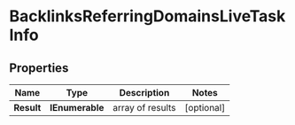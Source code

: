 # BacklinksReferringDomainsLiveTaskInfo


## Properties

| Name | Type | Description | Notes |
|------------ | ------------- | ------------- | -------------|
**Result** | **IEnumerable<BacklinksReferringDomainsLiveResultInfo>** | array of results |[optional]|